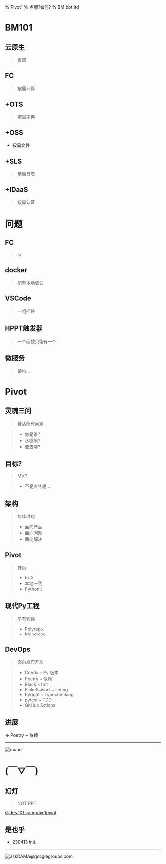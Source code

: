 % Pivot1
% 点解?如何?
% BM.bbt.ltd

# BM101


## 云原生
> 省銭

## FC
> 按需计算

## +OTS
> 按需字典

## +OSS
+ 按需文件

## +SLS
> 按需日志

## +IDaaS
> 按需认证

# 问题


## FC
> s\\

## docker
> 配套本地调试

## VSCode
> 一组插件

## HPPT触发器
> 一个函数只能有一个

## 微服务
> 架构...

# Pivot


## 灵魂三问
> 普适所有问题...

>- 你是谁?
>- 从哪来?
>- 要去哪?

## 目标?
> MVP

>- 不是省钱呢...

## 架构
> 持续过程

>- 面向产品
>- 面向问题
>- 面向解决

## Pivot
> 转向

>- ECS 
>- 本地一致
>- Pythonic

## 现代Py工程
> 早有套路


>- Polyrepo.
>- Monorepo.

## DevOps
> 面向发布开发


>- Conda ~ Py 版本
>- Poetry ~ 依赖
>- Black ~ fmt
>- Flake8+isort ~ linting
>- Pyright ~ Typechecking
>- pytest ~ TDD
>- GitHub Actions

## 进展
-> Poetry ~ 依赖

------

![mono](https://ipic.zoomquiet.top/2023-04-13-zshot%202023-04-13%2023.18.13.jpg!/fh/640)

# (￣▽￣)


## 幻灯
> NOT PPT

[slides.101.camp/bm1pivot](https://slides.101.camp/bm1pivot.html)

## 是也乎


- 230413 init.


-------

![ask**DAMA**@**g**oo**g**le**g**roup**s**.com](http://org.up.zoomquiet.top/omc/res/KEEP/kcn_ask-dama.jpg!/fh/420)

